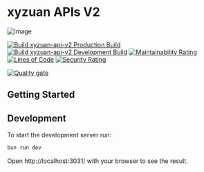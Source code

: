 # xyzuan APIs V2
![image](https://github.com/user-attachments/assets/52aba5b1-0691-4657-9daa-0ddb05ea84e3)

[![Build xyzuan-api-v2 Production Build](https://github.com/xyzuan/xyzuan.v2.be/actions/workflows/build-prod.yml/badge.svg?branch=main)](https://github.com/xyzuan/xyzuan.v2.be/actions/workflows/build-prod.yml)
[![Build xyzuan-api-v2 Development Build](https://github.com/xyzuan/xyzuan.v2.be/actions/workflows/build-dev.yml/badge.svg?branch=dev)](https://github.com/xyzuan/xyzuan.v2.be/actions/workflows/build-dev.yml)
[![Maintainability Rating](https://sonar.xyzuan.my.id/api/project_badges/measure?project=xyzuan-api-v2&metric=sqale_rating&token=sqb_b3711e2dcc257a23efdef663ed6773e1f95dd7c0)](https://sonar.xyzuan.my.id/dashboard?id=xyzuan-api-v2)
[![Lines of Code](https://sonar.xyzuan.my.id/api/project_badges/measure?project=xyzuan-api-v2&metric=ncloc&token=sqb_b3711e2dcc257a23efdef663ed6773e1f95dd7c0)](https://sonar.xyzuan.my.id/dashboard?id=xyzuan-api-v2)
[![Security Rating](https://sonar.xyzuan.my.id/api/project_badges/measure?project=xyzuan-api-v2&metric=security_rating&token=sqb_b3711e2dcc257a23efdef663ed6773e1f95dd7c0)](https://sonar.xyzuan.my.id/dashboard?id=xyzuan-api-v2)

[![Quality gate](https://sonar.xyzuan.my.id/api/project_badges/quality_gate?project=xyzuan-api-v2&token=sqb_b3711e2dcc257a23efdef663ed6773e1f95dd7c0)](https://sonar.xyzuan.my.id/dashboard?id=xyzuan-api-v2)

## Getting Started
## Development

To start the development server run:

```bash
bun run dev
```

Open http://localhost:3031/ with your browser to see the result.
